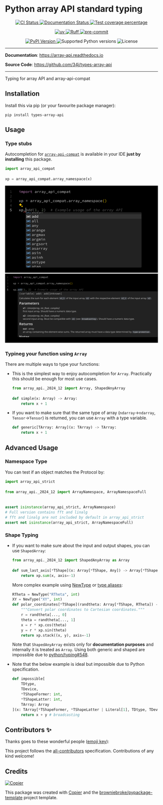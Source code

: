 # Python array API standard typing

<p align="center">
  <a href="https://github.com/34j/types-array-api/actions/workflows/ci.yml?query=branch%3Amain">
    <img src="https://img.shields.io/github/actions/workflow/status/34j/array-api/ci.yml?branch=main&label=CI&logo=github&style=flat-square" alt="CI Status" >
  </a>
  <a href="https://array-api.readthedocs.io">
    <img src="https://img.shields.io/readthedocs/array-api.svg?logo=read-the-docs&logoColor=fff&style=flat-square" alt="Documentation Status">
  </a>
  <a href="https://codecov.io/gh/34j/array-api">
    <img src="https://img.shields.io/codecov/c/github/34j/array-api.svg?logo=codecov&logoColor=fff&style=flat-square" alt="Test coverage percentage">
  </a>
</p>
<p align="center">
  <a href="https://github.com/astral-sh/uv">
    <img src="https://img.shields.io/endpoint?url=https://raw.githubusercontent.com/astral-sh/uv/main/assets/badge/v0.json" alt="uv">
  </a>
  <a href="https://github.com/astral-sh/ruff">
    <img src="https://img.shields.io/endpoint?url=https://raw.githubusercontent.com/astral-sh/ruff/main/assets/badge/v2.json" alt="Ruff">
  </a>
  <a href="https://github.com/pre-commit/pre-commit">
    <img src="https://img.shields.io/badge/pre--commit-enabled-brightgreen?logo=pre-commit&logoColor=white&style=flat-square" alt="pre-commit">
  </a>
</p>
<p align="center">
  <a href="https://pypi.org/project/array-api/">
    <img src="https://img.shields.io/pypi/v/array-api.svg?logo=python&logoColor=fff&style=flat-square" alt="PyPI Version">
  </a>
  <img src="https://img.shields.io/pypi/pyversions/array-api.svg?style=flat-square&logo=python&amp;logoColor=fff" alt="Supported Python versions">
  <img src="https://img.shields.io/pypi/l/array-api.svg?style=flat-square" alt="License">
</p>

---

**Documentation**: <a href="https://array-api.readthedocs.io" target="_blank">https://array-api.readthedocs.io </a>

**Source Code**: <a href="https://github.com/34j/types-array-api" target="_blank">https://github.com/34j/types-array-api </a>

---

Typing for array API and array-api-compat

## Installation

Install this via pip (or your favourite package manager):

```shell
pip install types-array-api
```

## Usage

### Type stubs

Autocompletion for [`array-api-compat`](https://data-apis.org/array-api-compat/) is available in your IDE **just by installing** this package.

```python
import array_api_compat

xp = array_api_compat.array_namespace(x)
```

![Screenshot 1](https://raw.githubusercontent.com/34j/array-api/main/docs/_static/screenshot1.png)
![Screenshot 2](https://raw.githubusercontent.com/34j/array-api/main/docs/_static/screenshot2.png)

### Typineg your function using `Array`

There are multiple ways to type your functions:

- This is the simplest way to enjoy autocompletion for `Array`. Practically this should be enough for most use cases.

  ```python
  from array_api._2024_12 import Array, ShapedAnyArray

  def simple(x: Array) -> Array:
      return x + 1
  ```

- If you want to make sure that the same type of array (`ndarray`→`ndarray`, `Tensor`→`Tensor`) is returned, you can use `Array` with a type variable.

  ```python
  def generic[TArray: Array](x: TArray) -> TArray:
      return x + 1
  ```

## Advanced Usage

### Namespace Type

You can test if an object matches the Protocol by:

```python
import array_api_strict

from array_api._2024_12 import ArrayNamespace, ArrayNamespaceFull


assert isinstance(array_api_strict, ArrayNamespace)
# Full version contains fft and linalg
# fft and linalg are not included by default in array_api_strict
assert not isinstance(array_api_strict, ArrayNamespaceFull)
```

### Shape Typing

- If you want to make sure about the input and output shapes, you can use `ShapedArray`:

  ```python
  from array_api._2024_12 import ShapedAnyArray as Array

  def sum_last_axis[*TShape](x: Array[*TShape, Any]) -> Array[*TShape]:
      return xp.sum(x, axis=-1)
  ```

  More complex example using [NewType](https://docs.python.org/3/library/typing.html#newtype) or [type aliases](https://docs.python.org/3/library/typing.html#type-aliases):

  ```python
  RTheta = NewType("RTheta", int)
  XY = NewType("XY", int)
  def polar_coordinates[*TShape](randtheta: Array[*TShape, RTheta]) -> Array[*TShape, XY]:
      """Convert polar coordinates to Cartesian coordinates."""
      r = randtheta[..., 0]
      theta = randtheta[..., 1]
      x = r * xp.cos(theta)
      y = r * xp.sin(theta)
      return xp.stack((x, y), axis=-1)
  ```

  Note that `ShapedAnyArray` exists only for **documentation purposes** and internally it is treated as `Array`.
  Using both generic and shaped are impossible due to [python/typing#548](https://github.com/python/typing/issues/548).

- Note that the below example is ideal but impossible due to Python specification.

  ```python
  def impossible[
      TDtype,
      TDevice,
      *TShapeFormer: int,
      *TShapeLatter: int,
      TArray: Array
  ](x: TArray[*TShapeFormer, *TShapeLatter | Literal[1], TDtype, TDevice], y: TArray[*TShapeLatter | Literal[1], TDtype, TDevice]) -> TArray[*TShapeFormer, *TShapeLatter, TDtype, TDevice]:
      return x + y # broadcasting
  ```

## Contributors ✨

Thanks goes to these wonderful people ([emoji key](https://allcontributors.org/docs/en/emoji-key)):

<!-- prettier-ignore-start -->
<!-- ALL-CONTRIBUTORS-LIST:START - Do not remove or modify this section -->
<!-- markdownlint-disable -->
<!-- markdownlint-enable -->
<!-- ALL-CONTRIBUTORS-LIST:END -->
<!-- prettier-ignore-end -->

This project follows the [all-contributors](https://github.com/all-contributors/all-contributors) specification. Contributions of any kind welcome!

## Credits

[![Copier](https://img.shields.io/endpoint?url=https://raw.githubusercontent.com/copier-org/copier/master/img/badge/badge-grayscale-inverted-border-orange.json)](https://github.com/copier-org/copier)

This package was created with
[Copier](https://copier.readthedocs.io/) and the
[browniebroke/pypackage-template](https://github.com/browniebroke/pypackage-template)
project template.
